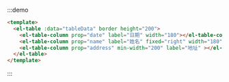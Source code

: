 <script>
  module.exports = {
    data() {
      return {
        test: 123,
        tableData: [
          {
            date: '2016-05-02',
            name: '王小虎',
            address: '上海市普陀区金沙江路 1518 弄'
          }, {
            date: '2016-05-04',
            name: '王小虎',
            address: '上海市普陀区金沙江路 1517 弄'
          }, {
            date: '2016-05-01',
            name: '王小虎',
            address: '上海市普陀区金沙江路 1519 弄'
          }, {
            date: '2016-05-03',
            name: '王小虎',
            address: '上海市普陀区金沙江路 1516 弄'
          }
        ]
      }
    }
  }
</script>

:::demo
```html
<template>
  <el-table :data="tableData" border height="200">
    <el-table-column prop="date" label="日期" width="180"></el-table-column>
    <el-table-column prop="name" label="姓名" fixed="right" width="180"></el-table-column>
    <el-table-column prop="address" min-width="200" label="地址" ></el-table-column>
  </el-table>
</template>
```
:::